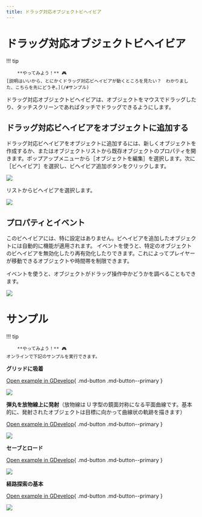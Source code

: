 ```yaml
---
title: ドラッグ対応オブジェクトビヘイビア
---
```

# ドラッグ対応オブジェクトビヘイビア

!!! tip
    
        **やってみよう！** 🎮  
    [説明はいいから、とにかくドラッグ対応ビヘイビアが動くところを見たい？　わかりました、こちらを先にどうぞ。](/#サンプル)
    

ドラッグ対応オブジェクトビヘイビアは、オブジェクトをマウスでドラッグしたり、タッチスクリーンであればタッチでドラッグできるようにします。

## ドラッグ対応ビヘイビアをオブジェクトに追加する

ドラッグ対応ビヘイビアをオブジェクトに追加するには、新しくオブジェクトを作成するか、またはオブジェクトリストから既存オブジェクトのプロパティを開きます。ポップアップメニューから［オブジェクトを編集］を選択します。次に［ビヘイビア］を選択し、ビヘイビア追加ボタンをクリックします。 

![](/gdevelop5/behaviors/addbehavior.jpg)

リストからビヘイビアを選択します。

![](/gdevelop5/behaviors/draggable-object-behavior-inlist.png)

## プロパティとイベント

このビヘイビアには、特に設定はありません。ビヘイビアを追加したオブジェクトには自動的に機能が適用されます。
イベントを使うと、特定のオブジェクトのビヘイビアを無効化したり再有効化したりできます。これによってプレイヤーが移動できるオブジェクトや時間帯を制限できます。

イベントを使うと、オブジェクトがドラッグ操作中かどうかを調べることもできます。

![](/gdevelop5/behaviors/eventcondtiondraggableobject.png)


# サンプル 

!!! tip
    
        **やってみよう！** 🎮  
    オンラインで下記のサンプルを実行できます。

**グリッドに吸着**

[Open example in GDevelop](https://editor.gdevelop.io/?project=example://snap-object-to-grid){ .md-button .md-button--primary }

[![](/gdevelop5/behaviors/snaptogrid.png)](https://editor.gdevelop-app.com/?project=example://snap-object-to-grid)

  

**弾丸を放物線上に発射**（放物線は U 字型の鏡面対称になる平面曲線です。基本的に、発射されたオブジェクトは目標に向かって曲線状の軌跡を描きます）

[Open example in GDevelop](https://editor.gdevelop.io/?project=example://shoot-bullet-in-parabola){ .md-button .md-button--primary }

[![](/gdevelop5/behaviors/shootbulletparabolapattern.png)](https://editor.gdevelop-app.com/?project=example://shoot-bullet-in-parabola)

  

**セーブとロード**

[Open example in GDevelop](https://editor.gdevelop.io/?project=example://save-load){ .md-button .md-button--primary }

[![](/gdevelop5/behaviors/saveandloadexample.png)](https://editor.gdevelop-app.com/?project=example://save-load)

  

**経路探索の基本**

[Open example in GDevelop](https://editor.gdevelop.io/?project=example://pathfinding-basics){ .md-button .md-button--primary }

[![](/gdevelop5/behaviors/pathfindingbasics.png)](https://editor.gdevelop-app.com/?project=example://pathfinding-basics)